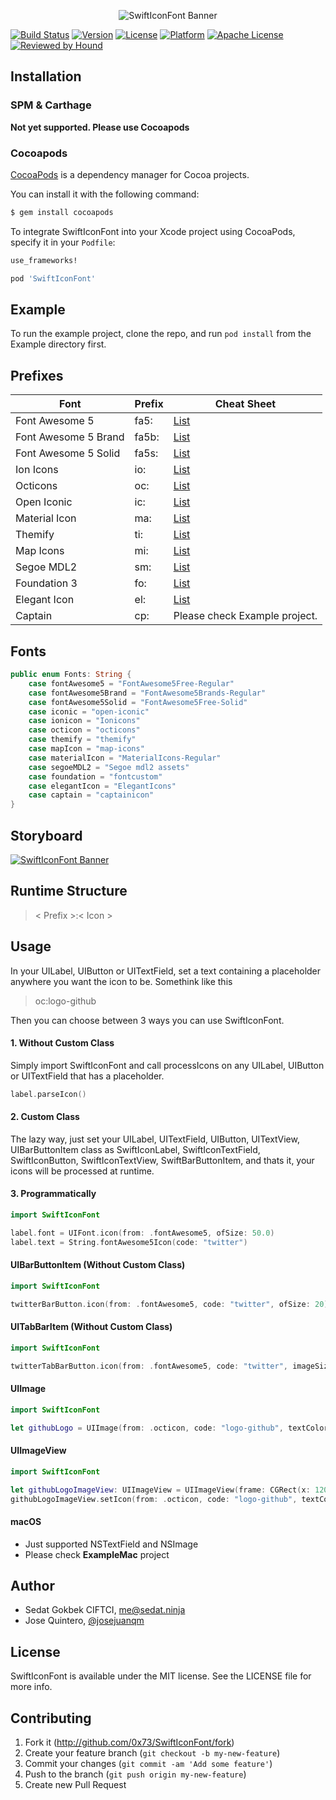 <p align="center"><img src="https://raw.githubusercontent.com/0x73/SwiftIconFont/master/Assets/logo.png" alt="SwiftIconFont Banner"></p>

[![Build Status](https://travis-ci.org/0x73/SwiftIconFont.svg)](https://travis-ci.org/0x73/SwiftIconFont)
[![Version](https://img.shields.io/cocoapods/v/SwiftIconFont.svg?style=flat)](http://cocoapods.org/pods/SwiftIconFont)
[![License](https://img.shields.io/cocoapods/l/SwiftIconFont.svg?style=flat)](http://cocoapods.org/pods/SwiftIconFont)
[![Platform](https://img.shields.io/badge/Platforms-iOS%20%7C%20tvOS-green.svg)](http://cocoapods.org/pods/SwiftIconFont)
[![Apache License](http://img.shields.io/cocoapods/l/SwiftIconFont.svg)](http://cocoapods.org/pods/SwiftIconFont)
[![Reviewed by Hound](https://img.shields.io/badge/Reviewed_by-Hound-8E64B0.svg)](https://houndci.com)

## Installation

### SPM & Carthage
<b>Not yet supported. Please use Cocoapods</b>

### Cocoapods

[CocoaPods](http://cocoapods.org) is a dependency manager for Cocoa projects.

You can install it with the following command:

```bash
$ gem install cocoapods
```

To integrate SwiftIconFont into your Xcode project using CocoaPods, specify it in your `Podfile`:

```ruby
use_frameworks!

pod 'SwiftIconFont'
```

## Example

To run the example project, clone the repo, and run `pod install` from the Example directory first.

## Prefixes

| Font         | Prefix | Cheat Sheet                               |
|--------------|--------|-------------------------------------------|
| Font Awesome 5 | fa5:    | [List](http://fontawesome.io/icons/) |
| Font Awesome 5 Brand | fa5b:    | [List](http://fontawesome.io/icons/) |
| Font Awesome 5 Solid | fa5s:    | [List](http://fontawesome.io/icons/) |
| Ion Icons    | io:    | [List](http://ionicons.com)               |
| Octicons     | oc:    | [List](https://octicons.github.com)       |
| Open Iconic  | ic:    | [List](https://useiconic.com/open/)       |
| Material Icon   | ma:    | [List](https://design.google.com/icons/)       |
| Themify   | ti:    | [List](https://themify.me/themify-icons)       |
| Map Icons   | mi:    | [List](http://map-icons.com)       |
| Segoe MDL2   | sm:    | [List](https://docs.microsoft.com/en-us/windows/uwp/design/style/segoe-ui-symbol-font)       |
| Foundation 3   | fo:    | [List](https://zurb.com/playground/foundation-icon-fonts-3)       |
| Elegant Icon   | el:    | [List](https://www.elegantthemes.com/blog/resources/elegant-icon-font)       |
| Captain   | cp:    | Please check Example project.       |

## Fonts
````swift
public enum Fonts: String {
    case fontAwesome5 = "FontAwesome5Free-Regular"
    case fontAwesome5Brand = "FontAwesome5Brands-Regular"
    case fontAwesome5Solid = "FontAwesome5Free-Solid"
    case iconic = "open-iconic"
    case ionicon = "Ionicons"
    case octicon = "octicons"
    case themify = "themify"
    case mapIcon = "map-icons"
    case materialIcon = "MaterialIcons-Regular"
    case segoeMDL2 = "Segoe mdl2 assets"
    case foundation = "fontcustom"
    case elegantIcon = "ElegantIcons"
    case captain = "captainicon"
}
````

## Storyboard
<p align="left"><a href="https://www.youtube.com/watch?v=kWex5gqR8rs"><img src="https://raw.githubusercontent.com/0x73/SwiftIconFont/master/Assets/storyboard-t.gif" alt="SwiftIconFont Banner"></a></p>

## Runtime Structure
> < Prefix >:< Icon >


## Usage

In your UILabel, UIButton or UITextField, set a text containing a placeholder anywhere you want the icon to be. Somethink like this

> oc:logo-github


Then you can choose between 3 ways you can use SwiftIconFont.

#### 1. Without Custom Class

Simply import SwiftIconFont and call processIcons on any UILabel, UIButton or UITextField that has a placeholder.

```swift
label.parseIcon()
```

#### 2. Custom Class

The lazy way, just set your UILabel, UITextField, UIButton, UITextView, UIBarButtonItem class as SwiftIconLabel, SwiftIconTextField, SwiftIconButton, SwiftIconTextView, SwiftBarButtonItem, and thats it, your icons will be processed at runtime.


#### 3. Programmatically

````swift
import SwiftIconFont

label.font = UIFont.icon(from: .fontAwesome5, ofSize: 50.0)
label.text = String.fontAwesome5Icon(code: "twitter")
````


#### UIBarButtonItem (Without Custom Class)

````swift
import SwiftIconFont

twitterBarButton.icon(from: .fontAwesome5, code: "twitter", ofSize: 20)
````

#### UITabBarItem (Without Custom Class)

````swift
import SwiftIconFont

twitterTabBarButton.icon(from: .fontAwesome5, code: "twitter", imageSize: CGSizeMake(20, 20), ofSize: 20)
````

#### UIImage

````swift
import SwiftIconFont

let githubLogo = UIImage(from: .octicon, code: "logo-github", textColor: .black, backgroundColor: .clear, size: CGSize(width: 150, height: 50))
````

#### UIImageView

````swift
import SwiftIconFont

let githubLogoImageView: UIImageView = UIImageView(frame: CGRect(x: 120, y: self.view.frame.size.height - 130, width: 150, height: 50))
githubLogoImageView.setIcon(from: .octicon, code: "logo-github", textColor: .black, backgroundColor: .clear, size: nil)
````

#### macOS
- Just supported NSTextField and NSImage
- Please check **ExampleMac** project

## Author

* Sedat Gokbek CIFTCI, me@sedat.ninja
* Jose Quintero, [@josejuanqm](https://github.com/josejuanqm)

## License

SwiftIconFont is available under the MIT license. See the LICENSE file for more info.

## Contributing

1. Fork it (http://github.com/0x73/SwiftIconFont/fork)
2. Create your feature branch (`git checkout -b my-new-feature`)
3. Commit your changes (`git commit -am 'Add some feature'`)
4. Push to the branch (`git push origin my-new-feature`)
5. Create new Pull Request
